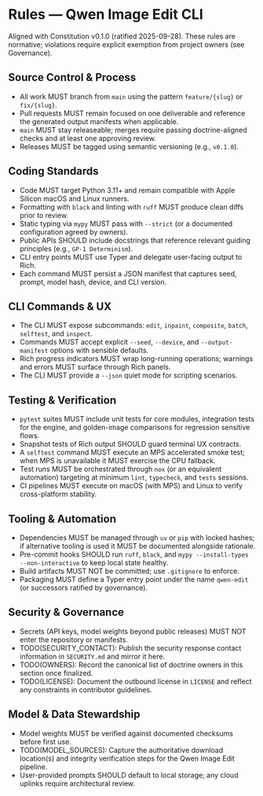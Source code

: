 # Rules — Qwen Image Edit CLI

Aligned with Constitution v0.1.0 (ratified 2025-09-28). These rules are normative; violations require explicit exemption from project owners (see Governance).

## Source Control & Process

- All work MUST branch from `main` using the pattern `feature/{slug}` or `fix/{slug}`.
- Pull requests MUST remain focused on one deliverable and reference the generated output manifests when applicable.
- `main` MUST stay releaseable; merges require passing doctrine-aligned checks and at least one approving review.
- Releases MUST be tagged using semantic versioning (e.g., `v0.1.0`).

## Coding Standards

- Code MUST target Python 3.11+ and remain compatible with Apple Silicon macOS and Linux runners.
- Formatting with `black` and linting with `ruff` MUST produce clean diffs prior to review.
- Static typing via `mypy` MUST pass with `--strict` (or a documented configuration agreed by owners).
- Public APIs SHOULD include docstrings that reference relevant guiding principles (e.g., `GP-1 Determinism`).
- CLI entry points MUST use Typer and delegate user-facing output to Rich.
- Each command MUST persist a JSON manifest that captures seed, prompt, model hash, device, and CLI version.

## CLI Commands & UX

- The CLI MUST expose subcommands: `edit`, `inpaint`, `composite`, `batch`, `selftest`, and `inspect`.
- Commands MUST accept explicit `--seed`, `--device`, and `--output-manifest` options with sensible defaults.
- Rich progress indicators MUST wrap long-running operations; warnings and errors MUST surface through Rich panels.
- The CLI MUST provide a `--json` quiet mode for scripting scenarios.

## Testing & Verification

- `pytest` suites MUST include unit tests for core modules, integration tests for the engine, and golden-image comparisons for regression sensitive flows.
- Snapshot tests of Rich output SHOULD guard terminal UX contracts.
- A `selftest` command MUST execute an MPS accelerated smoke test; when MPS is unavailable it MUST exercise the CPU fallback.
- Test runs MUST be orchestrated through `nox` (or an equivalent automation) targeting at minimum `lint`, `typecheck`, and `tests` sessions.
- CI pipelines MUST execute on macOS (with MPS) and Linux to verify cross-platform stability.

## Tooling & Automation

- Dependencies MUST be managed through `uv` or `pip` with locked hashes; if alternative tooling is used it MUST be documented alongside rationale.
- Pre-commit hooks SHOULD run `ruff`, `black`, and `mypy --install-types --non-interactive` to keep local state healthy.
- Build artifacts MUST NOT be committed; use `.gitignore` to enforce.
- Packaging MUST define a Typer entry point under the name `qwen-edit` (or successors ratified by governance).

## Security & Governance

- Secrets (API keys, model weights beyond public releases) MUST NOT enter the repository or manifests.
- TODO(SECURITY_CONTACT): Publish the security response contact information in `SECURITY.md` and mirror it here.
- TODO(OWNERS): Record the canonical list of doctrine owners in this section once finalized.
- TODO(LICENSE): Document the outbound license in `LICENSE` and reflect any constraints in contributor guidelines.

## Model & Data Stewardship

- Model weights MUST be verified against documented checksums before first use.
- TODO(MODEL_SOURCES): Capture the authoritative download location(s) and integrity verification steps for the Qwen Image Edit pipeline.
- User-provided prompts SHOULD default to local storage; any cloud uplinks require architectural review.

